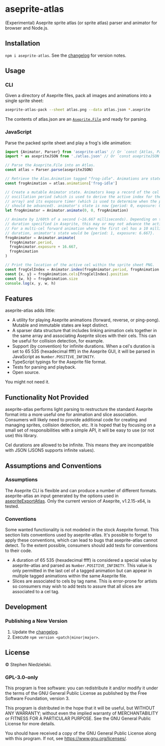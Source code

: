 # aseprite-atlas

(Experimental) Aseprite sprite atlas (or sprite atlas) parser and animator for
browser and Node.js.

## Installation

`npm i aseprite-atlas`. See the [changelog](changelog.md) for version notes.

## Usage

### CLI

Given a directory of Aseprite files, pack all images and animations into a
single sprite sheet:

```sh
aseprite-atlas-pack --sheet atlas.png --data atlas.json *.aseprite
```

The contents of atlas.json are an [`Aseprite.File`](src/types/Aseprite.ts) and
ready for parsing.

### JavaScript

Parse the packed sprite sheet and play a frog's idle animation:

```js
import {Animator, Parser} from 'aseprite-atlas' // Or `const {Atlas, Parser} = require('aseprite-atlas')`.
import * as asepriteJSON from './atlas.json' // Or `const asepriteJSON = require('./atlas.json')`.

// Parse the Aseprite.File into an Atlas.
const atlas = Parser.parse(asepriteJSON)

// Retrieve the Alas.Animation tagged "frog-idle". Animations are stateless.
const frogAnimation = atlas.animations['frog-idle']

// Create a mutable Animator state. Animators keep a record of the cel index
// oscillation period (which is used to derive the active index for the cels
// array) and its exposure timer (which is used to determine when the period
// should be advanced). animator's state is now {period: 0, exposure: 0}.
let frogAnimator = Animator.animate(0, 0, frogAnimation)

// Animate by 1/60th of a second (~16.667 milliseconds). Depending on the cel
// duration specified in Aseprite, this may or may not advance the active cel.
// For a multi-cel forward animation where the first cel has a 10 millisecond
// duration, animator's state would be {period: 1, exposure: 6.667}.
frogAnimator = Animator.animate(
  frogAnimator.period,
  frogAnimator.exposure + 16.667,
  frogAnimation
)

// Print the location of the active cel within the sprite sheet PNG.
const frogCelIndex = Animator.index(frogAnimator.period, frogAnimation.cels)
const {x, y} = frogAnimation.cels[frogCelIndex].position
const {w, h} = frogAnimation.size
console.log(x, y, w, h)
```

## Features

aseprite-atlas adds little:

- A utility for playing Aseprite animations (forward, reverse, or ping-pong).
  Mutable and immutable states are kept distinct.
- A sparser data structure that includes linking animation cels together in the
  same array and associating Aseprite slices with their cels. This can be useful
  for collision detection, for example.
- Support (by convention) for infinite durations. When a cel's duration is set
  to 65 535 (hexadecimal ffff) in the Aseprite GUI, it will be parsed in
  JavaScript as `Number.POSITIVE_INFINITY`.
- TypeScript typings for the Aseprite file format.
- Tests for parsing and playback.
- Open source.

You might not need it.

## Functionality Not Provided

aseprite-atlas performs light parsing to restructure the standard Aseprite
format into a more useful one for animation and slice association. Consumers
will likely need to provide additional code for creating and managing sprites,
collision detection, etc. It is hoped that by focusing on a small set of
responsibilities with a simple API, it will be easy to use (or not use) this
library.

Cel durations are allowed to be infinite. This means they are incompatible with
JSON (JSON5 supports infinite values).

## Assumptions and Conventions

### Assumptions

The Aseprite CLI is flexible and can produce a number of different formats.
aseprite-atlas an input generated by the options used in
[asepriteExportAtlas](bin/asepriteExportAtlas). Only the current
version of Aseprite, v1.2.15-x64, is tested.

### Conventions

Some wanted functionality is not modeled in the stock Aseprite format. This
section lists conventions used by aseprite-atlas. It's possible to forget to
apply these conventions, which can lead to bugs that aseprite-atlas cannot
detect. To the extent possible, consumers should add tests for conventions to
their code.

- A duration of 65 535 (hexadecimal ffff) is considered a special value by
  aseprite-atlas and parsed as `Number.POSITIVE_INFINITY`. This value is only
  permitted in the last cel of a tagged animation but can appear in multiple
  tagged animations within the same Aseprite file.
- Slices are associated to cels by tag name. This is error-prone for artists so
  consumers may wish to add tests to assure that all slices are associated to a
  cel tag.

## Development

### Publishing a New Version

1. Update the [changelog](changelog.md).
1. Execute `npm version <patch|minor|major>`.

## License

© Stephen Niedzielski.

### GPL-3.0-only

This program is free software: you can redistribute it and/or modify it under
the terms of the GNU General Public License as published by the Free Software
Foundation, version 3.

This program is distributed in the hope that it will be useful, but WITHOUT ANY
WARRANTY; without even the implied warranty of MERCHANTABILITY or FITNESS FOR A
PARTICULAR PURPOSE. See the GNU General Public License for more details.

You should have received a copy of the GNU General Public License along with
this program. If not, see <https://www.gnu.org/licenses/>.
